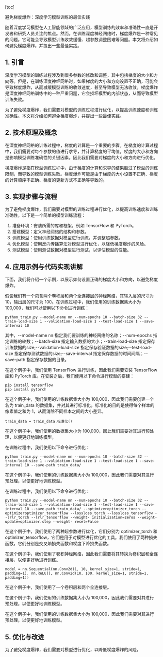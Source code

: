 
[toc]                    
                
                
避免梯度爆炸：深度学习模型训练的最佳实践

随着深度学习模型在人工智能领域的广泛应用，模型训练的效率和准确性一直是开发者和研究人员关注的焦点。然而，在训练深度神经网络时，梯度爆炸是一种常见的问题，它可能会导致模型训练收敛缓慢、超参数调整困难等问题。本文将介绍如何避免梯度爆炸，并提出一些最佳实践。

## 1. 引言

深度学习模型的训练过程涉及到很多参数的修改和调整，其中包括梯度的大小和方向等。但是，在训练深度神经网络时，如果梯度的大小和方向设置不正确，可能会导致梯度爆炸，从而减缓模型训练的收敛速度，甚至导致模型无法收敛。梯度爆炸是深度神经网络训练中的一种严重问题，它会损坏模型的内部状态，从而导致模型训练失败。

为了避免梯度爆炸，我们需要对模型的训练过程进行优化，以提高训练速度和训练准确性。本文将介绍如何避免梯度爆炸，并提出一些最佳实践。

## 2. 技术原理及概念

在深度神经网络的训练过程中，梯度的计算是一个重要的步骤。在梯度的计算过程中，我们需要对每个参数的值进行求导，并计算梯度的平均值。梯度的大小和方向是影响模型训练准确性的关键因素，因此我们需要对梯度的大小和方向进行优化。

梯度爆炸是指在模型训练过程中，由于梯度的计算和求导的结果超过了模型的训练限制，而导致的模型训练失败。梯度爆炸可能是由于梯度的大小设置不正确、梯度的计算顺序不正确、梯度的更新方式不正确等导致的。

## 3. 实现步骤与流程

为了避免梯度爆炸，我们需要对模型的训练过程进行优化，以提高训练速度和训练准确性。以下是一个简单的模型训练流程：

1. 准备环境：安装所需的库和框架，例如 TensorFlow 和 PyTorch。
2. 搭建模型：定义神经网络的结构和参数。
3. 训练模型：使用训练数据对模型进行训练，并调整超参数。
4. 优化模型：使用反向传播算法对模型进行优化，以降低梯度爆炸的风险。
5. 测试模型：使用测试数据对模型进行测试，以评估模型的性能。

## 4. 应用示例与代码实现讲解

下面，我们将介绍一个示例，以展示如何设置正确的梯度大小和方向，以避免梯度爆炸。

假设我们有一个包含两个卷积层和两个全连接层的神经网络，其输入层的尺寸为 10，输出层的尺寸为 100。在训练过程中，我们使用的训练数据集大小为 100,000，我们可以使用以下命令进行训练：
```
python train.py --model-name nn --num-epochs 10 --batch-size 32 --train-load-size 1 --validation-load-size 1 --test-load-size 1 --save-interval 10
```
其中，--model-name nn 指定我们要训练的神经网络的名称；--num-epochs 指定训练的轮数；--batch-size 指定输入数据的大小；--train-load-size 指定保存训练数据的size;--validation-load-size 指定保存验证数据的size;--test-load-size 指定保存测试数据的size;--save-interval 指定保存数据的时间间隔；--save-path 指定保存数据的目录。

在这个例子中，我们使用 TensorFlow 进行训练，因此我们需要安装 TensorFlow 库和 PyTorch 库。在安装之后，我们使用以下命令进行模型的搭建：
```
pip install tensorflow
pip install pytorch
```

在这个例子中，我们使用的训练数据集大小为 100,000，因此我们需要创建一个名为 train_data 的数据集，并对其进行标准化。标准化的目的是使得每个样本的像素值之和为 1，从而消除不同样本之间的大小差异。
```
train_data = train_data.标准化()
```

在这个例子中，我们使用的数据集大小为 100,000，因此我们需要对其进行预处理，以便更好地训练模型。

在训练过程中，我们使用以下命令进行优化：
```
python train.py --model-name nn --num-epochs 10 --batch-size 32 --train-load-size 1 --validation-load-size 1 --test-load-size 1 --save-interval 10 --save-path train_data/
```
在这个例子中，我们使用的训练数据集大小为 100,000，因此我们需要对其进行预处理，以便更好地训练模型。

在训练过程中，我们使用以下命令进行优化：
```
python train.py --model-name nn --num-epochs 10 --batch-size 32 --train-load-size 1 --validation-load-size 1 --test-load-size 1 --save-interval 10 --save-path train_data/ --optimizeroptimizer_torch --optimizeroptimizer_tensorflow --lossloss_torch --lossloss_tensorflow --lrlr_torch --lrlr_tensorflow --weight- initialization=zeros --weight- update=optimizer.step --weight- reset=False
```
在这个例子中，我们使用了两种超参数进行优化，它们分别为 optimizer_torch 和 optimizer_tensorflow，它们是用于对模型进行优化的工具。我们使用了两种损失函数，它们分别是交叉熵损失函数和梯度下降损失函数。

在这个例子中，我们使用了卷积神经网络，因此我们需要将其转换为卷积层和全连接层，以便更好地进行训练。
```
model = nn.Sequential(nn.Conv2d(1, 10, kernel_size=1, stride=1, padding=1), nn.ReLU(), nn.Conv2d(10, 100, kernel_size=1, stride=1, padding=1))
```
在这个例子中，我们使用了一个卷积层和两个全连接层。

在这个例子中，我们使用的训练数据集大小为 100,000，因此我们需要对其进行预处理，以便更好地训练模型。

在这个例子中，我们使用的训练数据集大小为 100,000，因此我们需要对其进行预处理，以便更好地训练模型。

## 5. 优化与改进

为了避免梯度爆炸，我们需要对模型进行优化，以降低梯度爆炸的风险。

